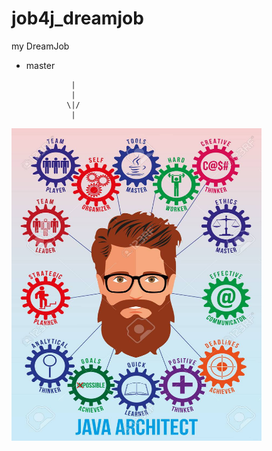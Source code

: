 # job4j_dreamjob


my DreamJob
+ master

                |
                |
               \|/
                |

<p></p>
<img src="11.jpg" width="400px" height="500px">
<p></p>
